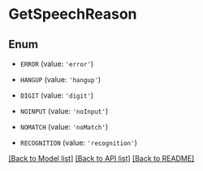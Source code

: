 # GetSpeechReason


## Enum

* `ERROR` (value: `'error'`)

* `HANGUP` (value: `'hangup'`)

* `DIGIT` (value: `'digit'`)

* `NOINPUT` (value: `'noInput'`)

* `NOMATCH` (value: `'noMatch'`)

* `RECOGNITION` (value: `'recognition'`)

[[Back to Model list]](../README.md#documentation-for-models) [[Back to API list]](../README.md#documentation-for-api-endpoints) [[Back to README]](../README.md)


